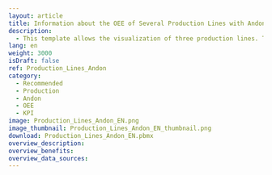 ```yaml
---
layout: article
title: Information about the OEE of Several Production Lines with Andon
description: 
  - This template allows the visualization of three production lines. The current order of a customer, the overall equipment effectiveness (OEE) as well as the status of the individual stations of each line are displayed. With the help of the traffic light colour scheme (Andon), it is possible to see at a glance where a problem currently exists, so that action can be taken quickly and this can be remedied.
lang: en
weight: 3000
isDraft: false
ref: Production_Lines_Andon
category:
  - Recommended
  - Production
  - Andon
  - OEE
  - KPI
image: Production_Lines_Andon_EN.png
image_thumbnail: Production_Lines_Andon_EN_thumbnail.png
download: Production_Lines_Andon_EN.pbmx
overview_description:
overview_benefits:
overview_data_sources:
---
```

